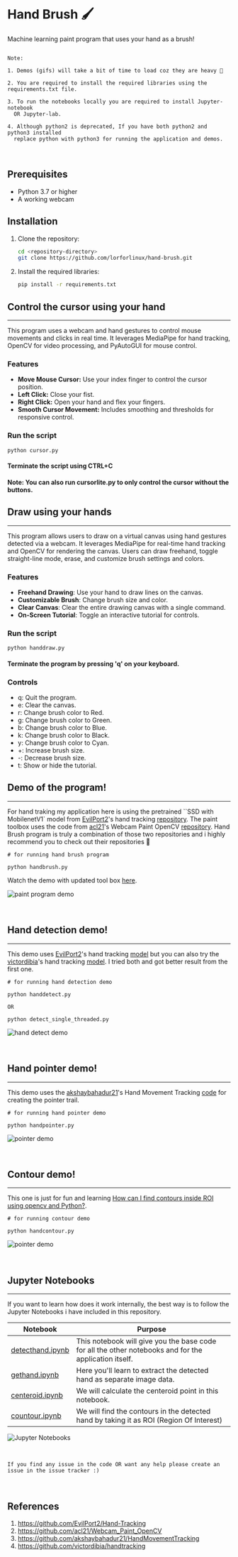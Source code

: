 # Hand Brush 🖌️
Machine learning paint program that uses your hand as a brush!


```

Note:

1. Demos (gifs) will take a bit of time to load coz they are heavy 🧸

2. You are required to install the required libraries using the requirements.txt file.

3. To run the notebooks locally you are required to install Jupyter-notebook
  OR Jupyter-lab.

4. Although python2 is deprecated, If you have both python2 and python3 installed 
  replace python with python3 for running the application and demos.
```

<br>

## Prerequisites
- Python 3.7 or higher
- A working webcam

## Installation
1. Clone the repository:
   ```bash
   cd <repository-directory>
   git clone https://github.com/lorforlinux/hand-brush.git

2. Install the required libraries:
   ```bash
   pip install -r requirements.txt


##  Control the cursor using your hand
---
This program uses a webcam and hand gestures to control mouse movements and clicks in real time. It leverages MediaPipe for hand tracking, OpenCV for video processing, and PyAutoGUI for mouse control.

### Features
- **Move Mouse Cursor:** Use your index finger to control the cursor position.
- **Left Click:** Close your fist.
- **Right Click:** Open your hand and flex your fingers.
- **Smooth Cursor Movement:** Includes smoothing and thresholds for responsive control.

### Run the script
    python cursor.py
#### Terminate the script using CTRL+C   


#### Note: You can also run cursorlite.py to only control the cursor without the buttons.

  
    


##  Draw using your hands
---
This program allows users to draw on a virtual canvas using hand gestures detected via a webcam. It leverages MediaPipe for real-time hand tracking and OpenCV for rendering the canvas. Users can draw freehand, toggle straight-line mode, erase, and customize brush settings and colors.

### Features
- **Freehand Drawing**: Use your hand to draw lines on the canvas.
- **Customizable Brush**: Change brush size and color.
- **Clear Canvas**: Clear the entire drawing canvas with a single command.
- **On-Screen Tutorial**: Toggle an interactive tutorial for controls.

### Run the script
    python handdraw.py
#### Terminate the program by pressing 'q' on your keyboard.

### Controls
-   q: Quit the program.
-   e: Clear the canvas.
-   r: Change brush color to Red.
-   g: Change brush color to Green.
-   b: Change brush color to Blue.
-   k: Change brush color to Black.
-   y: Change brush color to Cyan.
-   +: Increase brush size.
-   -: Decrease brush size.
-   t: Show or hide the tutorial.


##  Demo of the program!
---
For hand traking my application here is using the pretrained ``SSD with MobilenetV1` model from [EvilPort2](https://github.com/EvilPort2)'s
hand tracking [repository](https://github.com/EvilPort2/Hand-Tracking). The paint toolbox uses the code from [acl21](https://github.com/acl21)'s Webcam Paint OpenCV [repository](https://github.com/acl21/Webcam_Paint_OpenCV). Hand Brush program is truly a combination of those two repositories and i highly recommend you to check out their repositories 🦔


```
# for running hand brush program

python handbrush.py
```


Watch the demo with updated tool box [here](https://www.youtube.com/watch?v=Pnr-YD98XYo&feature=youtu.be).


![paint program demo][paint]

<br>


## Hand detection demo!
---

This demo uses [EvilPort2](https://github.com/EvilPort2)'s
hand tracking [model](https://github.com/EvilPort2/Hand-Tracking) but you can also try the [victordibia](https://github.com/victordibia)'s hand tracking [model](https://github.com/victordibia/handtracking). I tried both and got better result from the first one.

```
# for running hand detection demo

python handdetect.py

OR

python detect_single_threaded.py
```

![hand detect demo][detect]


<br>


## Hand pointer demo!
---
This demo uses the [akshaybahadur21](https://github.com/akshaybahadur21)'s Hand Movement Tracking [code](https://github.com/akshaybahadur21/HandMovementTracking) for creating the pointer trail.


```
# for running hand pointer demo

python handpointer.py
```


![pointer demo][pointer]


<br>

## Contour demo!
---
This one is just for fun and learning [How can I find contours inside ROI using opencv and Python?](https://stackoverflow.com/questions/42004652/how-can-i-find-contours-inside-roi-using-opencv-and-python).

```
# for running contour demo

python handcontour.py
```

![pointer demo][contour]


<br>

## Jupyter Notebooks
---
If you want to learn how does it work internally, the best way is to follow the Jupyter Notebooks i have included in this repository.

| Notebook | Purpose
| --- | --- |
|[detecthand.ipynb](./detecthand.ipynb)| This notebook will give you the base code for all the other notebooks and for the application itself.|
| [gethand.ipynb](./gethand.ipynb)| Here you'll learn to extract the detected hand as separate image data.|
|[centeroid.ipynb](./centeroid.ipynb)| We will calculate the centeroid point in this notebook.|
|[countour.ipynb](./contour.ipynb)| We will find the contours in the detected hand by taking it as ROI (Region Of Interest)|

![Jupyter Notebooks][notebooks]



<br>

`If you find any issue in the code OR want any help please create an issue in the issue tracker :)`

<br>


## References
1. https://github.com/EvilPort2/Hand-Tracking
2. https://github.com/acl21/Webcam_Paint_OpenCV
3. https://github.com/akshaybahadur21/HandMovementTracking
4. https://github.com/victordibia/handtracking




[detect]: ./assets/detect.gif "hand detect demo"
[paint]: ./assets/paint.gif "paint program demo"
[contour]: ./assets/contour.gif "contour demo"
[pointer]: ./assets/pointer.gif "pointer demo"
[notebooks]: ./assets/notebooks.png "contour demo"

